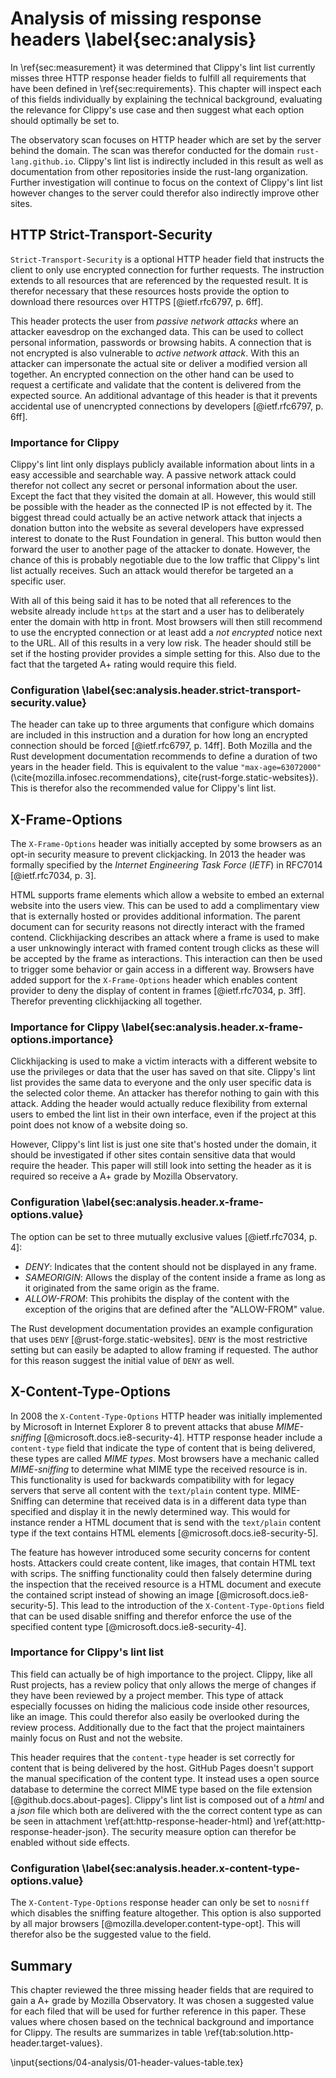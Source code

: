 # Analysis of missing response headers \label{sec:analysis}
<!-- Reviewed: 1x rewritten -->
In \ref{sec:measurement} it was determined that Clippy's lint list currently misses three HTTP response header fields to fulfill all requirements that have been defined in \ref{sec:requirements}. This chapter will inspect each of this fields individually by explaining the technical background, evaluating the relevance for Clippy's use case and then suggest what each option should optimally be set to.

The observatory scan focuses on HTTP header which are set by the server behind the domain. The scan was therefor conducted for the domain `rust-lang.github.io`. Clippy's lint list is indirectly included in this result as well as documentation from other repositories inside the rust-lang organization. Further investigation will continue to focus on the context of Clippy's lint list however changes to the server could therefor also indirectly improve other sites.

## HTTP Strict-Transport-Security
<!-- Reviewed: 1x rewritten -->
`Strict-Transport-Security` is a optional HTTP header field that instructs the client to only use encrypted connection for further requests. The instruction extends to all resources that are referenced by the requested result. It is therefor necessary that these resources hosts provide the option to download there resources over HTTPS [@ietf.rfc6797, p. 6ff].

This header protects the user from _passive network attacks_ where an attacker eavesdrop on the exchanged data. This can be used to collect personal information, passwords or browsing habits. A connection that is not encrypted is also vulnerable to _active network attack_. With this an attacker can impersonate the actual site or deliver a modified version all together. An encrypted connection on the other hand can be used to request a certificate and validate that the content is delivered from the expected source. An additional advantage of this header is that it prevents accidental use of unencrypted connections by developers [@ietf.rfc6797, p. 6ff].

### Importance for Clippy
<!-- Reviewed: 1x rewritten -->
Clippy's lint lint only displays publicly available information about lints in a easy accessible and searchable way. A passive network attack could therefor not collect any secret or personal information about the user. Except the fact that they visited the domain at all. However, this would still be possible with the header as the connected IP is not effected by it. The biggest thread could actually be an active network attack that injects a donation button into the website as several developers have expressed interest to donate to the Rust Foundation in general. This button would then forward the user to another page of the attacker to donate. However, the chance of this is probably negotiable due to the low traffic that Clippy's lint list actually receives. Such an attack would therefor be targeted an a specific user.

With all of this being said it has to be noted that all references to the website already include `https` at the start and a user has to deliberately enter the domain with http in front. Most browsers will then still recommend to use the encrypted connection or at least add a _not encrypted_ notice next to the URL. All of this results in a very low risk. The header should still be set if the hosting provider provides a simple setting for this. Also due to the fact that the targeted A+ rating would require this field.

### Configuration \label{sec:analysis.header.strict-transport-security.value}
<!-- Reviewed: 1x rewritten -->
The header can take up to three arguments that configure which domains are included in this instruction and a duration for how long an encrypted connection should be forced [@ietf.rfc6797, p. 14ff]. Both Mozilla and the Rust development documentation recommends to define a duration of two years in the header field. This is equivalent to the value `"max-age=63072000"` (\cite{mozilla.infosec.recommendations}, cite{rust-forge.static-websites}). This is therefor also the recommended value for Clippy's lint list.

## X-Frame-Options
<!-- Reviewed: 1x rewritten -->
The `X-Frame-Options` header was initially accepted by some browsers as an opt-in security measure to prevent clickjacking. In 2013 the header was formally specified by the _Internet Engineering Task Force_ (_IETF_) in RFC7014 [@ietf.rfc7034, p. 3].

HTML supports frame elements which allow a website to embed an external website into the users view. This can be used to add a complimentary view that is externally hosted or provides additional information. The parent document can for security reasons not directly interact with the framed contend. Clickhijacking describes an attack where a frame is used to make a user unknowingly interact with framed content trough clicks as these will be accepted by the frame as interactions. This interaction can then be used to trigger some behavior or gain access in a different way. Browsers have added support for the `X-Frame-Options` header which enables content provider to deny the display of content in frames [@ietf.rfc7034, p. 3ff]. Therefor preventing clickhijacking all together.

### Importance for Clippy \label{sec:analysis.header.x-frame-options.importance}
<!-- Reviewed: 1x slight adjustments -->
Clickhijacking is used to make a victim interacts with a different website to use the privileges or data that the user has saved on that site. Clippy's lint list provides the same data to everyone and the only user specific data is the selected color theme. An attacker has therefor nothing to gain with this attack. Adding the header would actually reduce flexibility from external users to embed the lint list in their own interface, even if the project at this point does not know of a website doing so.

However, Clippy's lint list is just one site that's hosted under the domain, it should be investigated if other sites contain sensitive data that would require the header. This paper will still look into setting the header as it is required so receive a A+ grade by Mozilla Observatory.

### Configuration \label{sec:analysis.header.x-frame-options.value}
<!-- Reviewed: 1x slight adjustments -->
The option can be set to three mutually exclusive values [@ietf.rfc7034, p. 4]:

* _DENY_: Indicates that the content should not be displayed in any frame.
* _SAMEORIGIN_: Allows the display of the content inside a frame as long as it originated from the same origin as the frame.
* _ALLOW-FROM_: This prohibits the display of the content with the exception of the origins that are defined after the "ALLOW-FROM" value.

The Rust development documentation provides an example configuration that uses `DENY` [@rust-forge.static-websites]. `DENY` is the most restrictive setting but can easily be adapted to allow framing if requested. The author for this reason suggest the initial value of `DENY` as well.

## X-Content-Type-Options
<!-- Reviewed: 1x slight adjustments -->
In 2008 the `X-Content-Type-Options` HTTP header was initially implemented by Microsoft in Internet Explorer 8 to prevent attacks that abuse _MIME-sniffing_ [@microsoft.docs.ie8-security-4]. HTTP response header include a `content-type` field that indicate the type of content that is being delivered, these types are called _MIME types_. Most browsers have a mechanic called _MIME-sniffing_ to determine what MIME type the received resource is in. This functionality is used for backwards compatibility with for legacy servers that serve all content with the `text/plain` content type. MIME-Sniffing can determine that received data is in a different data type than specified and display it in the newly determined way. This would for instance render a HTML document that is send with the `text/plain` content type if the text contains HTML elements [@microsoft.docs.ie8-security-5].

The feature has however introduced some security concerns for content hosts. Attackers could create content, like images, that contain HTML text with scrips. The sniffing functionality could then falsely determine during the inspection that the received resource is a HTML document and execute the contained script instead of showing an image [@microsoft.docs.ie8-security-5]. This lead to the introduction of the `X-Content-Type-Options` field that can be used disable sniffing and therefor enforce the use of the specified content type [@microsoft.docs.ie8-security-4].

### Importance for Clippy's lint list
<!-- Reviewed: 1x slight adjustments -->
This field can actually be of high importance to the project. Clippy, like all Rust projects, has a review policy that only allows the merge of changes if they have been reviewed by a project member. This type of attack especially focusses on hiding the malicious code inside other resources, like an image. This could therefor also easily be overlooked during the review process. Additionally due to the fact that the project maintainers mainly focus on Rust and not the website.

This header requires that the `content-type` header is set correctly for content that is being delivered by the host. GitHub Pages doesn't support the manual specification of the content type. It instead uses a open source database to determine the correct MIME type based on the file extension [@github.docs.about-pages]. Clippy's lint list is composed out of a _html_ and a _json_ file which both are delivered with the the correct content type as can be seen in attachment \ref{att:http-response-header-html} and \ref{att:http-response-header-json}. The security measure option can therefor be enabled without side effects.

### Configuration \label{sec:analysis.header.x-content-type-options.value}
<!-- Reviewed: 1x newly written -->
The `X-Content-Type-Options` response header can only be set to `nosniff` which disables the sniffing feature altogether. This option is also supported by all major browsers [@mozilla.developer.content-type-opt]. This will therefor also be the suggested value to the field.

## Summary
<!-- Reviewed: 1x newly written -->
This chapter reviewed the three missing header fields that are required to gain a A+ grade by Mozilla Observatory. It was chosen a suggested value for each filed that will be used for further reference in this paper. These values where chosen based on the technical background and importance for Clippy. The results are summarizes in table \ref{tab:solution.http-header.target-values}.

\input{sections/04-analysis/01-header-values-table.tex}

<!--
## Technical background

Give hosting background IE the website is deployed using GH Pages etc...

## Technical problems
* Explaining the grade C from _Mozilla Observatory_
* This should definitely include scientific sources to make this a valid paper
    * The examiner noted that the paper outline seems interesting but that I need to take care to include scientific sources
* Explanation why the listed security risks are security risks

## Slow loading times (Browser debug tools)
Mention works for:
* rustfmt's website shows that fast loading times are possible -> analysis

## Running benchmarks

Hello

-->

